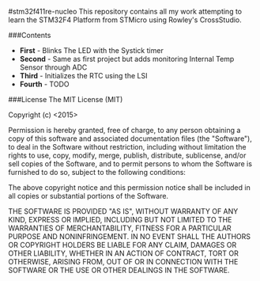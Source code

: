 #stm32f411re-nucleo
This repository contains all my work attempting to learn the STM32F4 Platform from STMicro using Rowley's CrossStudio.

###Contents
 - **First** - Blinks The LED with the Systick timer
 - **Second** - Same as first project but adds monitoring Internal Temp Sensor through ADC
 - **Third** - Initializes the RTC using the LSI
 - **Fourth** - TODO

###License
The MIT License (MIT)

Copyright (c) <2015> <David Rebbe>

Permission is hereby granted, free of charge, to any person obtaining a copy
of this software and associated documentation files (the "Software"), to deal
in the Software without restriction, including without limitation the rights
to use, copy, modify, merge, publish, distribute, sublicense, and/or sell
copies of the Software, and to permit persons to whom the Software is
furnished to do so, subject to the following conditions:

The above copyright notice and this permission notice shall be included in
all copies or substantial portions of the Software.

THE SOFTWARE IS PROVIDED "AS IS", WITHOUT WARRANTY OF ANY KIND, EXPRESS OR
IMPLIED, INCLUDING BUT NOT LIMITED TO THE WARRANTIES OF MERCHANTABILITY,
FITNESS FOR A PARTICULAR PURPOSE AND NONINFRINGEMENT. IN NO EVENT SHALL THE
AUTHORS OR COPYRIGHT HOLDERS BE LIABLE FOR ANY CLAIM, DAMAGES OR OTHER
LIABILITY, WHETHER IN AN ACTION OF CONTRACT, TORT OR OTHERWISE, ARISING FROM,
OUT OF OR IN CONNECTION WITH THE SOFTWARE OR THE USE OR OTHER DEALINGS IN
THE SOFTWARE.
